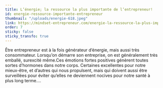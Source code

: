 ```yaml
---
title: L’énergie; la ressource la plus importante de l’entrepreneur!
id: energie-ressource-importante-entrepreneur
thumbnail: "/uploads/energie-618.jpeg"
link: https://mindset-entrepreneur.com/energie-la-ressource-la-plus-importante-de-lentrepreneur/
order: 7
sticky: false
sticky_transfo: true
---
```

Être entrepreneur est à la fois générateur d’énergie, mais aussi très consommateur. Lorsqu’on démarre son entreprise, on est généralement très emballé, surexcité même.Ces émotions fortes positives génèrent toutes sortes d’hormones dans notre corps. Certaines excellentes pour notre mieux-être, et d’autres qui nous propulsent, mais qui doivent aussi être surveillées pour éviter qu’elles ne deviennent nocives pour notre santé à plus long terme....